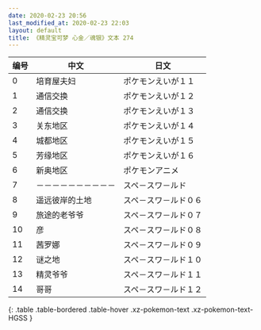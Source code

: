 ```yaml
---
date: 2020-02-23 20:56
last_modified_at: 2020-02-23 22:03
layout: default
title: 《精灵宝可梦 心金／魂银》文本 274
---
```

| 编号 | 中文 | 日文 |
| ---- | ---- | ---- |
| 0 | 培育屋夫妇 | ポケモンえいが１１ |
| 1 | 通信交换 | ポケモンえいが１２ |
| 2 | 通信交换 | ポケモンえいが１３ |
| 3 | 关东地区 | ポケモンえいが１４ |
| 4 | 城都地区 | ポケモンえいが１５ |
| 5 | 芳缘地区 | ポケモンえいが１６ |
| 6 | 新奥地区 | ポケモンアニメ |
| 7 | －－－－－－－－－－ | スペ－スワ－ルド |
| 8 | 遥远彼岸的土地 | スペ－スワ－ルド０６ |
| 9 | 旅途的老爷爷 | スペ－スワ－ルド０７ |
| 10 | 彦 | スペ－スワ－ルド０８ |
| 11 | 茜罗娜 | スペ－スワ－ルド０９ |
| 12 | 谜之地 | スペ－スワ－ルド１０ |
| 13 | 精灵爷爷 | スペ－スワ－ルド１１ |
| 14 | 哥哥 | スペ－スワ－ルド１２ |
{: .table .table-bordered .table-hover .xz-pokemon-text .xz-pokemon-text-HGSS }